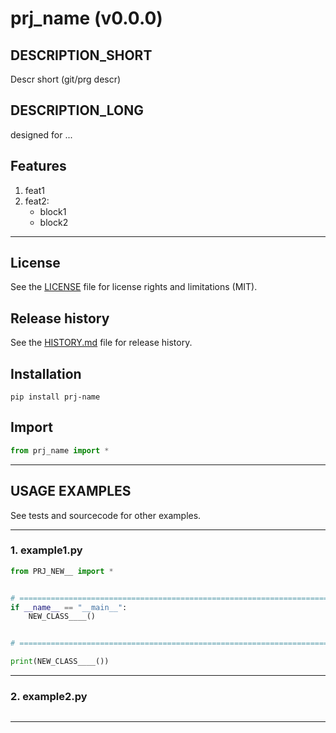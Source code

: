 # prj_name (v0.0.0)

## DESCRIPTION_SHORT
Descr short (git/prg descr)

## DESCRIPTION_LONG
designed for ...


## Features
1. feat1  
2. feat2:  
	- block1  
	- block2  


********************************************************************************
## License
See the [LICENSE](LICENSE) file for license rights and limitations (MIT).


## Release history
See the [HISTORY.md](HISTORY.md) file for release history.


## Installation
```commandline
pip install prj-name
```


## Import
```python
from prj_name import *
```


********************************************************************************
## USAGE EXAMPLES
See tests and sourcecode for other examples.

------------------------------
### 1. example1.py
```python
from PRJ_NEW__ import *


# =====================================================================================================================
if __name__ == "__main__":
    NEW_CLASS____()


# =====================================================================================================================

print(NEW_CLASS____())
```

------------------------------
### 2. example2.py
```python

```

********************************************************************************
